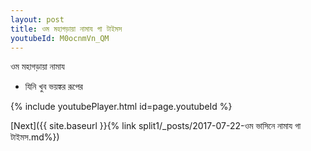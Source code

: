 ```yaml
---
layout: post
title: ওম মহাগড়ায়া নামায গা টাইমস
youtubeId: M0ocnmVn_QM
---
```

 
 
 ওম মহাগড়ায়া নামায  
 
 -  যিনি খুব ভয়ঙ্কর রূপের 
 
  
 
  
 
 
 
 
 
 


{% include youtubePlayer.html id=page.youtubeId %}
 
[Next]({{ site.baseurl }}{% link  split1/_posts/2017-07-22-ওম ভাসিনে নামায গা টাইমস.md%})
 
